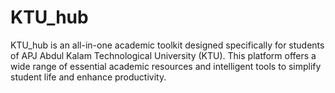# KTU_hub
KTU_hub is an all-in-one academic toolkit designed specifically for students of APJ Abdul Kalam Technological University (KTU). This platform offers a wide range of essential academic resources and intelligent tools to simplify student life and enhance productivity.
